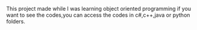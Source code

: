 This project made while I was learning object oriented programming if you want to see the codes,you can access the codes in c#,c++,java or python folders. 
